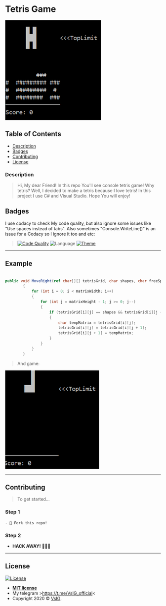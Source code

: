 # Tetris Game

<a href="https://github.com/VsIG-official/ConsoleGameCSharp/blob/Another-One/Images/1.png"><img src="https://github.com/VsIG-official/ConsoleGameCSharp/blob/Another-One/Images/1.png" title="VsIG" alt="VsIG"></a>

## Table of Contents

- [Description](#description)
- [Badges](#badges)
- [Contributing](#contributing)
- [License](#license)

### Description

> Hi, My dear Friend! In this repo You'll see console tetris game!
> Why tetris? Well, I decided to make a tetris because I love tetris!
> In this project I use C# and Visual Studio. Hope You will enjoy!

## Badges

I use codacy to check My code quality, but also ignore some issues like "Use spaces instead of tabs". Also sometimes "Console.WriteLine()" is an issue for a Codacy so I ignore it too and etc:

> [![Code Quality](http://img.shields.io/travis/badges/badgerbadgerbadger.svg?style=flat-square)](https://travis-ci.org/badges/badgerbadgerbadger) 
> ![Language](https://img.shields.io/badge/Language-C%23-blueviolet) 
> [![Theme](https://img.shields.io/badge/Game-Tetris-red)](https://en.wikipedia.org/wiki/Tetris) 

---

## Example

```C#

public void MoveRight(ref char[][] tetrisGrid, char shapes, char freeSpace)
		{
			for (int i = 0; i < matrixWidth; i++)
			{
				for (int j = matrixHeight - 1; j >= 0; j--)
				{
					if (tetrisGrid[i][j] == shapes && tetrisGrid[i][j + 1] == freeSpace)
					{
						char tempMatrix = tetrisGrid[i][j];
						tetrisGrid[i][j] = tetrisGrid[i][j + 1];
						tetrisGrid[i][j + 1] = tempMatrix;
					}
				}
			}
		}
```

> And game:

<a href="https://github.com/VsIG-official/ConsoleGameCSharp/blob/Another-One/Images/2.gif"><img src="https://github.com/VsIG-official/ConsoleGameCSharp/blob/Another-One/Images/2.gif" title="VsIG" alt="VsIG"></a>

---

## Contributing

> To get started...

### Step 1

    - 🍴 Fork this repo!

### Step 2

- **HACK AWAY!** 🔨🔨🔨

---

## License

[![License](http://img.shields.io/:license-mit-blue.svg?style=flat-square)](http://badges.mit-license.org)

- **[MIT license](http://opensource.org/licenses/mit-license.php)**
- My telegram >https://t.me/VsIG_official<
- Copyright 2020 © <a href="https://github.com/VsIG-official" target="_blank">VsIG</a>.